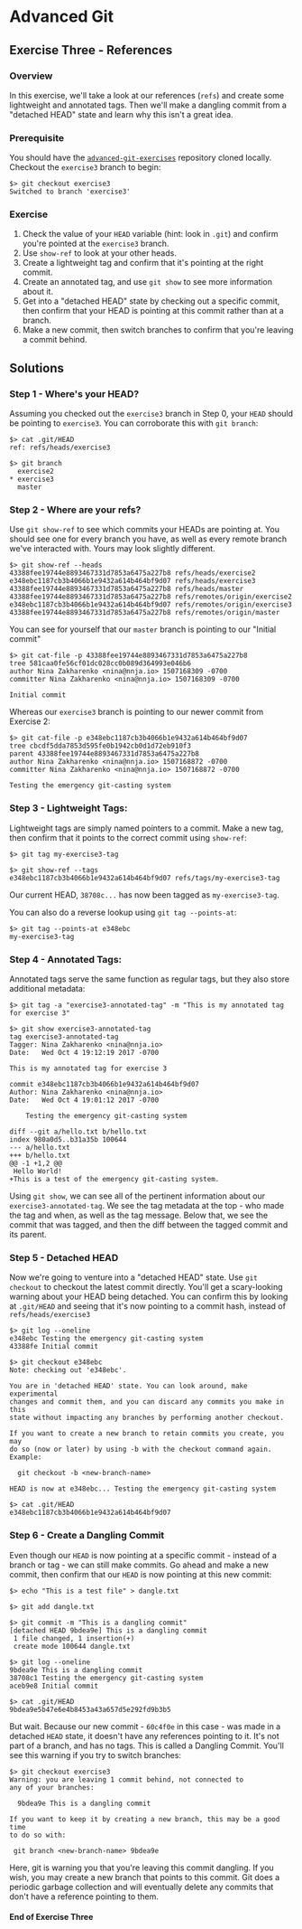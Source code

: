 # Advanced Git

## Exercise Three - References

### Overview

In this exercise, we'll take a look at our references (`refs`) and create some lightweight and annotated tags. Then we'll make a dangling commit from a "detached HEAD" state and learn why this isn't a great idea.

### Prerequisite

You should have the [`advanced-git-exercises`](https://github.com/nnja/advanced-git-exercises) repository cloned locally. Checkout the `exercise3` branch to begin:

```
$> git checkout exercise3
Switched to branch 'exercise3'
```

### Exercise

1. Check the value of your `HEAD` variable (hint: look in `.git`) and confirm you're pointed at the `exercise3` branch.
2. Use `show-ref` to look at your other heads.
3. Create a lightweight tag and confirm that it's pointing at the right commit.
4. Create an annotated tag, and use `git show` to see more information about it.
5. Get into a "detached HEAD" state by checking out a specific commit, then confirm that your HEAD is pointing at this commit rather than at a branch.
6. Make a new commit, then switch branches to confirm that you're leaving a commit behind.

## Solutions

### Step 1 - Where's your HEAD?

Assuming you checked out the `exercise3` branch in Step 0, your `HEAD` should be pointing to `exercise3`. You can corroborate this with `git branch`:

```
$> cat .git/HEAD
ref: refs/heads/exercise3

$> git branch
  exercise2
* exercise3
  master
```

### Step 2 - Where are your refs?

Use `git show-ref` to see which commits your HEADs are pointing at. You should see one for every branch you have, as well as every remote branch we've interacted with. Yours may look slightly different.

```
$> git show-ref --heads
43388fee19744e8893467331d7853a6475a227b8 refs/heads/exercise2
e348ebc1187cb3b4066b1e9432a614b464bf9d07 refs/heads/exercise3
43388fee19744e8893467331d7853a6475a227b8 refs/heads/master
43388fee19744e8893467331d7853a6475a227b8 refs/remotes/origin/exercise2
e348ebc1187cb3b4066b1e9432a614b464bf9d07 refs/remotes/origin/exercise3
43388fee19744e8893467331d7853a6475a227b8 refs/remotes/origin/master
```

You can see for yourself that our `master` branch is pointing to our "Initial commit"

```
$> git cat-file -p 43388fee19744e8893467331d7853a6475a227b8
tree 581caa0fe56cf01dc028cc0b089d364993e046b6
author Nina Zakharenko <nina@nnja.io> 1507168309 -0700
committer Nina Zakharenko <nina@nnja.io> 1507168309 -0700

Initial commit
```

Whereas our `exercise3` branch is pointing to our newer commit from Exercise 2:

```
$> git cat-file -p e348ebc1187cb3b4066b1e9432a614b464bf9d07
tree cbcdf5dda7853d595fe0b1942cb0d1d72eb910f3
parent 43388fee19744e8893467331d7853a6475a227b8
author Nina Zakharenko <nina@nnja.io> 1507168872 -0700
committer Nina Zakharenko <nina@nnja.io> 1507168872 -0700

Testing the emergency git-casting system
```

### Step 3 - Lightweight Tags:

Lightweight tags are simply named pointers to a commit. Make a new tag, then confirm that it points to the correct commit using `show-ref`:

```
$> git tag my-exercise3-tag

$> git show-ref --tags
e348ebc1187cb3b4066b1e9432a614b464bf9d07 refs/tags/my-exercise3-tag
```

Our current HEAD, `38708c...` has now been tagged as `my-exercise3-tag`.

You can also do a reverse lookup using `git tag --points-at`:

```
$> git tag --points-at e348ebc
my-exercise3-tag
```

### Step 4 - Annotated Tags:

Annotated tags serve the same function as regular tags, but they also store additional metadata:

```
$> git tag -a "exercise3-annotated-tag" -m "This is my annotated tag for exercise 3"

$> git show exercise3-annotated-tag
tag exercise3-annotated-tag
Tagger: Nina Zakharenko <nina@nnja.io>
Date:   Wed Oct 4 19:12:19 2017 -0700

This is my annotated tag for exercise 3

commit e348ebc1187cb3b4066b1e9432a614b464bf9d07
Author: Nina Zakharenko <nina@nnja.io>
Date:   Wed Oct 4 19:01:12 2017 -0700

    Testing the emergency git-casting system

diff --git a/hello.txt b/hello.txt
index 980a0d5..b31a35b 100644
--- a/hello.txt
+++ b/hello.txt
@@ -1 +1,2 @@
 Hello World!
+This is a test of the emergency git-casting system.
```

Using `git show`, we can see all of the pertinent information about our `exercise3-annotated-tag`. We see the tag metadata at the top - who made the tag and when, as well as the tag message. Below that, we see the commit that was tagged, and then the diff between the tagged commit and its parent.

### Step 5 - Detached HEAD

Now we're going to venture into a "detached HEAD" state. Use `git checkout` to checkout the latest commit directly. You'll get a scary-looking warning about your HEAD being detached. You can confirm this by looking at `.git/HEAD` and seeing that it's now pointing to a commit hash, instead of `refs/heads/exercise3`

```
$> git log --oneline
e348ebc Testing the emergency git-casting system
43388fe Initial commit

$> git checkout e348ebc
Note: checking out 'e348ebc'.

You are in 'detached HEAD' state. You can look around, make experimental
changes and commit them, and you can discard any commits you make in this
state without impacting any branches by performing another checkout.

If you want to create a new branch to retain commits you create, you may
do so (now or later) by using -b with the checkout command again. Example:

  git checkout -b <new-branch-name>

HEAD is now at e348ebc... Testing the emergency git-casting system

$> cat .git/HEAD
e348ebc1187cb3b4066b1e9432a614b464bf9d07
```

### Step 6 - Create a Dangling Commit

Even though our `HEAD` is now pointing at a specific commit - instead of a branch or tag - we can still make commits. Go ahead and make a new commit, then confirm that our `HEAD` is now pointing at this new commit:

```
$> echo "This is a test file" > dangle.txt

$> git add dangle.txt

$> git commit -m "This is a dangling commit"
[detached HEAD 9bdea9e] This is a dangling commit
 1 file changed, 1 insertion(+)
 create mode 100644 dangle.txt

$> git log --oneline
9bdea9e This is a dangling commit
38708c1 Testing the emergency git-casting system
aceb9e8 Initial commit

$> cat .git/HEAD
9bdea9e5b47e6e4b8453a43a657d5e292fd9b3b5
```

But wait. Because our new commit - `60c4f0e` in this case - was made in a detached `HEAD` state, it doesn't have any references pointing to it. It's not part of a branch, and has no tags. This is called a Dangling Commit. You'll see this warning if you try to switch branches:

```
$> git checkout exercise3
Warning: you are leaving 1 commit behind, not connected to
any of your branches:

  9bdea9e This is a dangling commit

If you want to keep it by creating a new branch, this may be a good time
to do so with:

 git branch <new-branch-name> 9bdea9e
```

Here, git is warning you that you're leaving this commit dangling. If you wish, you may create a new branch that points to this commit. Git does a periodic garbage collection and will eventually delete any commits that don't have a reference pointing to them.

#### End of Exercise Three
